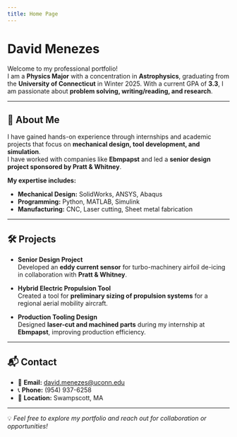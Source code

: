 ```yaml
---
title: Home Page
---
```

# David Menezes

Welcome to my professional portfolio!  
I am a **Physics Major** with a concentration in **Astrophysics**, graduating from the **University of Connecticut** in Winter 2025. With a current GPA of **3.3**, I am passionate about **problem solving, writing/reading, and research**.

---

## 🚀 About Me

I have gained hands-on experience through internships and academic projects that focus on **mechanical design, tool development, and simulation**.  
I have worked with companies like **Ebmpapst** and led a **senior design project sponsored by Pratt & Whitney**.  

**My expertise includes:**
- **Mechanical Design:** SolidWorks, ANSYS, Abaqus  
- **Programming:** Python, MATLAB, Simulink  
- **Manufacturing:** CNC, Laser cutting, Sheet metal fabrication  

---

## 🛠 Projects

- **Senior Design Project**  
  Developed an **eddy current sensor** for turbo-machinery airfoil de-icing in collaboration with **Pratt & Whitney**.

- **Hybrid Electric Propulsion Tool**  
  Created a tool for **preliminary sizing of propulsion systems** for a regional aerial mobility aircraft.

- **Production Tooling Design**  
  Designed **laser-cut and machined parts** during my internship at **Ebmpapst**, improving production efficiency.

---

## 📬 Contact

- 📧 **Email:** [david.menezes@uconn.edu](david.menezes@uconn.edu)  
- 📞 **Phone:** (954) 937-6258  
- 📍 **Location:** Swampscott, MA  

---

💡 *Feel free to explore my portfolio and reach out for collaboration or opportunities!*

